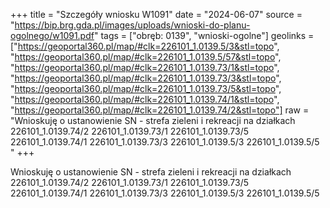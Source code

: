 +++
title = "Szczegóły wniosku W1091"
date = "2024-06-07"
source = "https://bip.brg.gda.pl/images/uploads/wnioski-do-planu-ogolnego/w1091.pdf"
tags = ["obręb: 0139", "wnioski-ogolne"]
geolinks = ["https://geoportal360.pl/map/#clk=226101_1.0139.5/3&stl=topo", "https://geoportal360.pl/map/#clk=226101_1.0139.5/57&stl=topo", "https://geoportal360.pl/map/#clk=226101_1.0139.73/1&stl=topo", "https://geoportal360.pl/map/#clk=226101_1.0139.73/3&stl=topo", "https://geoportal360.pl/map/#clk=226101_1.0139.73/5&stl=topo", "https://geoportal360.pl/map/#clk=226101_1.0139.74/1&stl=topo", "https://geoportal360.pl/map/#clk=226101_1.0139.74/2&stl=topo"]
raw = "Wnioskuję o ustanowienie SN - strefa zieleni i rekreacji na działkach 226101_1.0139.74/2 226101_1.0139.73/1 226101_1.0139.73/5 226101_1.0139.74/1 226101_1.0139.73/3 226101_1.0139.5/3 226101_1.0139.5/5 "
+++

Wnioskuję o ustanowienie SN - strefa zieleni i rekreacji na działkach
226101_1.0139.74/2 226101_1.0139.73/1 226101_1.0139.73/5 226101_1.0139.74/1
226101_1.0139.73/3 226101_1.0139.5/3 226101_1.0139.5/5



